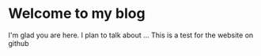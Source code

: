 # Welcome to my blog

I'm glad you are here. I plan to talk about ...
This is a test for the website on github
